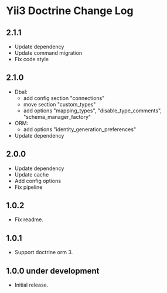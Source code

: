 # Yii3 Doctrine Change Log

## 2.1.1

- Update dependency
- Update command migration
- Fix code style

## 2.1.0

- Dbal:
  - add config section "connections"
  - move section "custom_types"
  - add options "mapping_types", "disable_type_comments", "schema_manager_factory"
- ORM:
  - add options "identity_generation_preferences"
- Update dependency

## 2.0.0

- Update dependency
- Update cache
- Add config options
- Fix pipeline

## 1.0.2

- Fix readme.

## 1.0.1

- Support doctrine orm 3.

## 1.0.0 under development

- Initial release.
